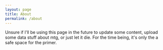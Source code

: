 ```yaml
---
layout: page
title: About
permalink: /about
---
```


Unsure if I'll be using this page in the future to update some content, upload some data stuff about mtg, or just let it die. For the time being, it's only the a safe space for the primer.

